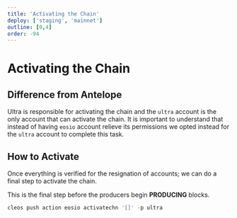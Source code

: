 ```yaml
---
title: 'Activating the Chain'
deploy: ['staging', 'mainnet']
outline: [0,4]
order: -94
---
```


# Activating the Chain

## Difference from Antelope

Ultra is responsible for activating the chain and the `ultra` account is the only account that can activate the chain. It is important to understand that instead of having `eosio` account relieve its permissions we opted instead for the `ultra` account to complete this task.

## How to Activate

Once everything is verified for the resignation of accounts; we can do a final step to activate the chain.

This is the final step before the producers begin **PRODUCING** blocks.

```typescript
cleos push action eosio activatechn '[]' -p ultra
```